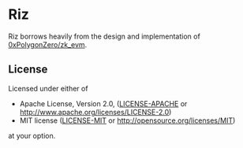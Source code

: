 # Riz

Riz borrows heavily from the design and implementation of [0xPolygonZero/zk\_evm](https://github.com/0xPolygonZero/zk_evm).

## License

Licensed under either of

* Apache License, Version 2.0, ([LICENSE-APACHE](LICENSE-APACHE) or http://www.apache.org/licenses/LICENSE-2.0)
* MIT license ([LICENSE-MIT](LICENSE-MIT) or http://opensource.org/licenses/MIT)

at your option.
